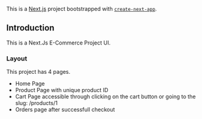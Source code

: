 This is a [Next.js](https://nextjs.org/) project bootstrapped with [`create-next-app`](https://github.com/vercel/next.js/tree/canary/packages/create-next-app).

## Introduction

This is a Next.Js E-Commerce Project UI.

### Layout

This project has 4 pages.

- Home Page
- Product Page with unique product ID
- Cart Page accessible through clicking on the cart button or going to the slug: /products/1
- Orders page after successfull checkout
